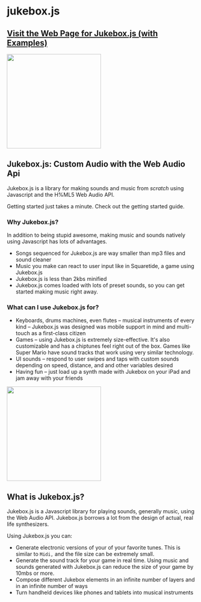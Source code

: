 jukebox.js
=========
<!-- ![jukebox.js logo](http://danielstern.github.io/jukeboxjs/images/logo.svg) -->
<a href="http://danielstern.github.io/jukeboxjs/#/">
<h2>Visit the Web Page for Jukebox.js (with Examples)</h2>
</a>
<img src="http://danielstern.github.io/jukeboxjs/images/logo.svg" width=250px alt="">


<h2>
    	Jukebox.js: Custom Audio with the Web Audio Api
    </h2>
<p>
    Jukebox.js is a library for making sounds and music from <em>scratch</em> using Javascript and the H%ML5 Web Audio API.
</p>
<p>
    Getting started just takes a minute. Check out the getting started guide.
</p>
<h3>Why Jukebox.js?</h3>
<p>
    In addition to being stupid awesome, making music and sounds natively using Javascript has lots of advantages.
</p>
<ul>
    <li>
        Songs sequenced for Jukebox.js are way smaller than mp3 files and sound cleaner
    </li>
    <li>
        Music you make can react to user input like in Squaretide, a game using Jukebox.js
    </li>
    <li>
        Jukebox.js is less than 2kbs minified
    </li>
    <li>
        Jukebox.js comes loaded with lots of preset sounds, so you can get started making music right away.
    </li>
</ul>
<h3>
	What can I use Jukebox.js for?
</h3>
<ul>
    <li>
        Keyboards, drums machines, even flutes &ndash; musical instruments of every kind &ndash; Jukebox.js was designed was mobile support in mind and multi-touch as a first-class citizen
    </li>
    <li>
        Games &ndash; using Jukebox.js is extremely size-effective. It's also customizable and has a chiptunes feel right out of the box. Games like Super Mario have sound tracks that work using very similar technology.
    </li>
    <li>
        UI sounds &ndash; respond to user swipes and taps with custom sounds depending on speed, distance, and and other variables desired
    </li>
    <li>
        Having fun &ndash; just load up a synth made with Jukebox on your iPad and jam away with your friends
    </li>
</ul>

<img src="http://danielstern.github.io/jukeboxjs/images/synthesizer-2.svg" width=250px alt="">

<h2>What is Jukebox.js?</h2>
<p>
    Jukebox.js is a Javascript library for playing sounds, generally music, using the Web Audio API. Jukebox.js borrows a lot from the design of actual, real life synthesizers.
</p>
<p>
    Using Jukebox.js you can:
    <ul>
        <li>
            Generate electronic versions of your of your favorite tunes. This is similar to <code>Midi,</code> and the file size can be extremely small.
        </li>
        <li>
            Generate the sound track for your game in real time. Using music and sounds generated with Jukebox.js can reduce the size of your game by 10mbs or more.
        </li>
        <li>
            Compose different Jukebox elements in an infinite number of layers and in an infinite number of ways
        </li>
        <li>
            Turn handheld devices like phones and tablets into musical instruments
        </li>
    </ul>
</p>


